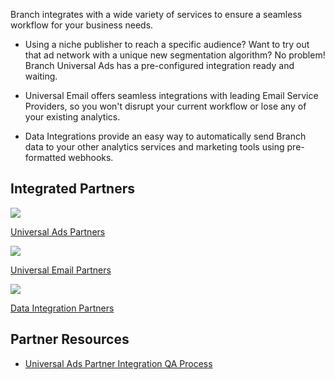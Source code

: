 Branch integrates with a wide variety of services to ensure a seamless workflow for your business needs.

  - Using a niche publisher to reach a specific audience? Want to try out that ad network with a unique new segmentation algorithm? No problem! Branch Universal Ads has a pre-configured integration ready and waiting.

  - Universal Email offers seamless integrations with leading Email Service Providers, so you won't disrupt your current workflow or lose any of your existing analytics.

  - Data Integrations provide an easy way to automatically send Branch data to your other analytics services and marketing tools using pre-formatted webhooks.

## Integrated Partners
<div class="nav-wrap flex-wrap">
  <a href="/pages/deep-linked-ads/ad-networks-list/">
    <img src="../../../img/pages/channels/paid-ads.png" />
    <p>Universal Ads Partners</p>
  </a>
  <a href="/pages/emails/email-partners-list/">
    <img src="../../../img/pages/channels/email.png" />
    <p>Universal Email Partners</p>
  </a>
  <a href="/pages/integrations/data-integrations/">
    <img src="../../../img/pages/main-page/feeds-dot.png" />
    <p>Data Integration Partners</p>
  </a>
</div>

## Partner Resources

- [Universal Ads Partner Integration QA Process](/pages/deep-linked-ads/universal-ads-partner-integration-qa-process)
